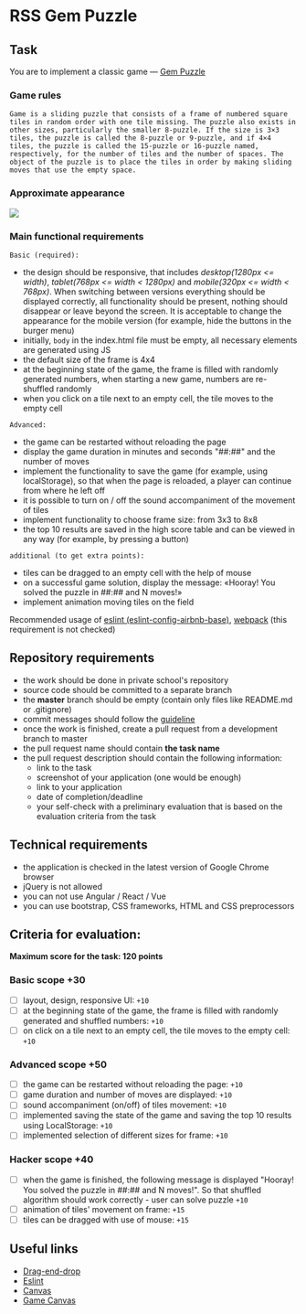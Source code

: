 # RSS Gem Puzzle

## Task

You are to implement a classic game — [Gem Puzzle](https://en.wikipedia.org/wiki/15_puzzle)

### Game rules

`Game is a sliding puzzle that consists of a frame of numbered square tiles in random order with one tile missing. The puzzle also exists in other sizes, particularly the smaller 8-puzzle. If the size is 3×3 tiles, the puzzle is called the 8-puzzle or 9-puzzle, and if 4×4 tiles, the puzzle is called the 15-puzzle or 16-puzzle named, respectively, for the number of tiles and the number of spaces. The object of the puzzle is to place the tiles in order by making sliding moves that use the empty space.`

### Approximate appearance

![](https://i.imgur.com/yaunqVV.png)

### Main functional requirements

`Basic (required):`

- the design should be responsive, that includes *desktop(1280px <= width)*, *tablet(768px <= width < 1280px)* and *mobile(320px <= width < 768px)*. When switching between versions everything should be displayed correctly, all functionality should be present, nothing should disappear or leave beyond the screen. It is acceptable to change the appearance for the mobile version (for example, hide the buttons in the burger menu)
- initially, `body` in the index.html file must be empty, all necessary elements are generated using JS
- the default size of the frame is 4x4
- at the beginning state of the game, the frame is filled with randomly generated numbers, when starting a new game, numbers are re-shuffled randomly
- when you click on a tile next to an empty cell, the tile moves to the empty cell

`Advanced:`

- the game can be restarted without reloading the page
- display the game duration in minutes and seconds "##:##" and the number of moves
- implement the functionality to save the game (for example, using localStorage), so that when the page is reloaded, a player can continue from where he left off
- it is possible to turn on / off the sound accompaniment of the movement of tiles
- implement functionality to choose frame size: from 3х3 to 8х8
- the top 10 results are saved in the high score table and can be viewed in any way (for example, by pressing a button)

`additional (to get extra points):`

- tiles can be dragged to an empty cell with the help of mouse
- on a successful game solution, display the message: «Hooray! You solved the puzzle in ##:## and N moves!»
- implement animation moving tiles on the field

Recommended usage of [eslint (eslint-config-airbnb-base)](https://eslint.org/), [webpack](https://webpack.js.org/) (this requirement is not checked)

## Repository requirements

- the work should be done in private school's repository
- source code should be committed to a separate branch
- the **master** branch should be empty (contain only files like README.md or .gitignore)
- commit messages should follow the [guideline](https://www.conventionalcommits.org/en)
- once the work is finished, create a pull request from a development branch to master
- the pull request name should contain **the task name**
- the pull request description should contain the following information:
  - link to the task
  - screenshot of your application (one would be enough)
  - link to your application
  - date of completion/deadline
  - your self-check with a preliminary evaluation that is based on the evaluation criteria from the task

## Technical requirements

- the application is checked in the latest version of Google Chrome browser
- jQuery is not allowed
- you can not use Angular / React / Vue
- you can use bootstrap, CSS frameworks, HTML and CSS preprocessors

## Criteria for evaluation:

**Maximum score for the task: 120 points**

### Basic scope +30

- [ ] layout, design, responsive UI: `+10`
- [ ] at the beginning state of the game, the frame is filled with randomly generated and shuffled numbers: `+10`
- [ ] on click on a tile next to an empty cell, the tile moves to the empty cell: `+10`

### Advanced scope +50

- [ ] the game can be restarted without reloading the page: `+10`
- [ ] game duration and number of moves are displayed: `+10`
- [ ] sound accompaniment (on/off) of tiles movement: `+10`
- [ ] implemented saving the state of the game and saving the top 10 results using LocalStorage: `+10`
- [ ] implemented selection of different sizes for frame: `+10`

### Hacker scope +40

- [ ] when the game is finished, the following message is displayed "Hooray! You solved the puzzle in ##:## and N moves!". So that shuffled algorithm should work correctly - user can solve puzzle `+10`
- [ ] animation of tiles' movement on frame: `+15`
- [ ] tiles can be dragged with use of mouse: `+15`

## Useful links

- [Drag-end-drop](https://learn.javascript.info/mouse-drag-and-drop)
- [Eslint](https://eslint.org/)
- [Canvas](https://developer.mozilla.org/en/docs/Web/API/Canvas_API/Tutorial)
- [Game Canvas](https://www.w3schools.com/graphics/game_canvas.asp)
